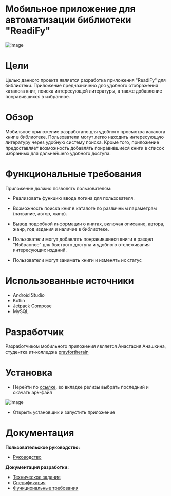 # Мобильное приложение для автоматизации библиотеки "ReadiFy"
![image](https://github.com/prayfortherain/ReadiFy/assets/122741152/6d145ee4-5418-472a-b2ce-afe5c2f20181)

# Цели
Целью данного проекта является разработка приложения "ReadiFy" для библиотеки. Приложение предназначено для удобного отображения каталога книг, поиска интересующей литературы, а также добавление понравившихся в избранное.
# Обзор
Мобильное приложение разработано для удобного просмотра каталога книг в библиотеке. Пользователи могут легко находить интересующую литературу через удобную систему поиска. Кроме того, приложение предоставляет возможность добавлять понравившиеся книги в список избранных для дальнейшего удобного доступа.
# Функциональные требования
Приложение должно позволять пользователям:
* Реализовать функцию ввода логина для пользователя.

* Возможность поиска книг в каталоге по различным параметрам (название, автор, жанр).

* Вывод подробной информации о книгах, включая описание, автора, жанр, год издания и наличие в библиотеке.

* Пользователи могут добавлять понравившиеся книги в раздел "Избранное" для быстрого доступа и удобного отслеживания интересующих изданий.

* Пользователи могут занимать книги и изменять их статус

# Использованные источники
* Android Studio
* Kotlin
* Jetpack Compose
* MySQL
# Разработчик
Разработчиком мобильного приложения является Анастасия Анашкина, студентка ит-колледжа [prayfortherain](https://github.com/prayfortherain/)
# Установка

* Перейти по [ссылке](https://github.com/prayfortherain/ReadiFy), во вкладке релизы выбрать последний и скачать apk-файл

![image](https://github.com/prayfortherain/ReadiFy/assets/122741152/611628fc-da0c-4563-989d-b948218085ce)

* Открыть установщик и запустить приложение
# Документация
**Пользовательское руководство:**
* [Руководство](https://github.com/prayfortherain/ReadiFy/wiki/7.-Руководство-пользователя)


**Документация разработки:**
* [Техническое задание](https://github.com/prayfortherain/ReadiFy/wiki/1.-ТЗ-на-мобильное-приложение)
* [Спецификация](https://github.com/prayfortherain/ReadiFy/wiki/2.-Спецификация)
* [Функциональные требования](https://github.com/prayfortherain/ReadiFy/wiki/3.-Функциональные-требования)
